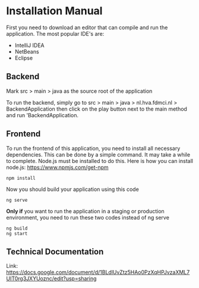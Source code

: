 # Installation Manual

First you need to download an editor that can compile and run the application. The most popular IDE's are:
* IntelliJ IDEA
* NetBeans
* Eclipse

## Backend
Mark src > main > java as the source root of the application

To run the backend, simply go to src > main > java > nl.hva.fdmci.nl > BackendApplication 
then click on the play button next to the main method and run 'BackendApplication.

## Frontend
To run the frontend of this application, you need to install all necessary dependencies. This can be done by a simple command. It may take a while to complete.
Node.js must be installed to do this. Here is how you can install node.js: https://www.npmjs.com/get-npm
```
npm install
```

Now you should build your application using this code
```
ng serve
```

**Only if** you want to run the application in a staging or production environment, you need to run these two codes instead of ng serve
```
ng build    
ng start
```

## Technical Documentation
Link: https://docs.google.com/document/d/1BLdlUvZtz5HAo0PzXqHPJvzaXML7UIT0rg3JXYUoznc/edit?usp=sharing
